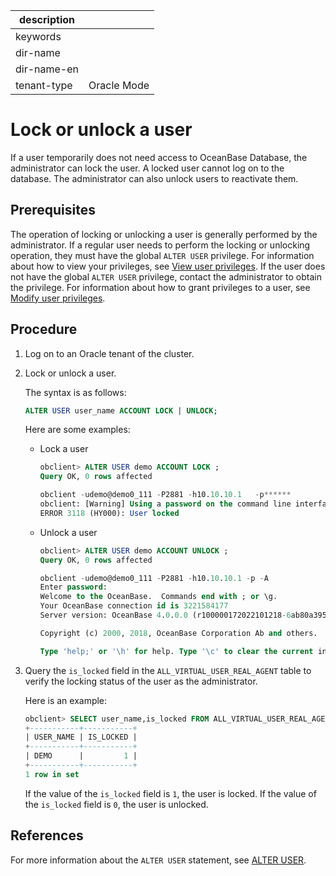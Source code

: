 |description||
|---|---|
|keywords||
|dir-name||
|dir-name-en||
|tenant-type|Oracle Mode|

# Lock or unlock a user

If a user temporarily does not need access to OceanBase Database, the administrator can lock the user. A locked user cannot log on to the database. The administrator can also unlock users to reactivate them.

## Prerequisites

The operation of locking or unlocking a user is generally performed by the administrator. If a regular user needs to perform the locking or unlocking operation, they must have the global `ALTER USER` privilege. For information about how to view your privileges, see [View user privileges](../300.permission-of-oracle-mode/600.view-user-permissions-of-oracle-mode.md). If the user does not have the global `ALTER USER` privilege, contact the administrator to obtain the privilege. For information about how to grant privileges to a user, see [Modify user privileges](../300.permission-of-oracle-mode/700.modify-user-permissions-of-oracle-mode.md).

## Procedure

1. Log on to an Oracle tenant of the cluster.

2. Lock or unlock a user.
   
   The syntax is as follows:
   
   ```sql
   ALTER USER user_name ACCOUNT LOCK | UNLOCK;
   ```

   Here are some examples:

   * Lock a user

      ```sql
      obclient> ALTER USER demo ACCOUNT LOCK ;
      Query OK, 0 rows affected

      obclient -udemo@demo0_111 -P2881 -h10.10.10.1   -p******
      obclient: [Warning] Using a password on the command line interface can be insecure.
      ERROR 3118 (HY000): User locked
      ```

   * Unlock a user

      ```sql
      obclient> ALTER USER demo ACCOUNT UNLOCK ;
      Query OK, 0 rows affected

      obclient -udemo@demo0_111 -P2881 -h10.10.10.1 -p -A
      Enter password:
      Welcome to the OceanBase.  Commands end with ; or \g.
      Your OceanBase connection id is 3221584177
      Server version: OceanBase 4.0.0.0 (r100000172022101218-6ab80a3950710941946c004d805fcfded7a4aa2c) (Built Oct 12 2022 18:43:39)

      Copyright (c) 2000, 2018, OceanBase Corporation Ab and others.

      Type 'help;' or '\h' for help. Type '\c' to clear the current input statement.
      ```

3. Query the `is_locked` field in the `ALL_VIRTUAL_USER_REAL_AGENT` table to verify the locking status of the user as the administrator.

   Here is an example:

   ```sql
   obclient> SELECT user_name,is_locked FROM ALL_VIRTUAL_USER_REAL_AGENT WHERE user_name='DEMO';
   +-----------+-----------+
   | USER_NAME | IS_LOCKED |
   +-----------+-----------+
   | DEMO      |         1 |
   +-----------+-----------+
   1 row in set
   ```

   If the value of the `is_locked` field is `1`, the user is locked. If the value of the `is_locked` field is `0`, the user is unlocked.

## References

For more information about the `ALTER USER` statement, see [ALTER USER](../../../../../700.reference/500.sql-reference/100.sql-syntax/300.common-tenant-of-oracle-mode/900.sql-statement-of-oracle-mode/100.ddl-of-oracle-mode/1200.alter-user-of-oracle-mode.md).
